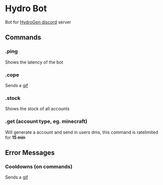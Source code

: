 # Hydro Bot

Bot for [HydroGen discord](https://discord.gg/e8Qw848yse) server

## Commands

### .ping
Shows the latency of the bot

### .cope
Sends a [gif](https://tenor.com/view/skill-issue-ratio-cancelled-twitter-cringe-gif-23133228)

### .stock
Shows the stock of all accounts

### .get (account type, eg. minecraft)
Will generate a account and send in users dms, this command is ratelimited for **15 min**

## Error Messages

### Cooldowns (on commands)
Sends a [gif](https://media.discordapp.net/attachments/865333823041962024/902831647429361704/caption.gif)
